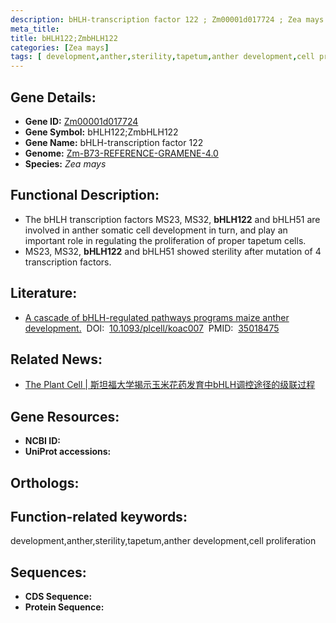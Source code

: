 ```yaml
---
description: bHLH-transcription factor 122 ; Zm00001d017724 ; Zea mays
meta_title:
title: bHLH122;ZmbHLH122
categories: [Zea mays]
tags: [ development,anther,sterility,tapetum,anther development,cell proliferation ]
---
```


## Gene Details:
- **Gene ID:**	[Zm00001d017724]()
- **Gene Symbol:** bHLH122;ZmbHLH122
- **Gene Name:** bHLH-transcription factor 122
- **Genome:** [Zm-B73-REFERENCE-GRAMENE-4.0]()
- **Species:** *Zea mays*

## Functional Description:
   - The bHLH transcription factors MS23, MS32, **bHLH122** and bHLH51 are involved in anther somatic cell development in turn, and play an important role in regulating the proliferation of proper tapetum cells.
   - MS23, MS32, **bHLH122** and bHLH51 showed sterility after mutation of 4 transcription factors.

## Literature:
   - [A cascade of bHLH-regulated pathways programs maize anther development.]( https://academic.oup.com/plcell/article/34/4/1207/6501455)&nbsp;&nbsp;DOI:&nbsp;&nbsp;[10.1093/plcell/koac007](https://academic.oup.com/plcell/article/34/4/1207/6501455)&nbsp;&nbsp;PMID:&nbsp;&nbsp;[35018475](https://pubmed.ncbi.nlm.nih.gov/35018475/)

## Related News:
   - [The Plant Cell | 斯坦福大学揭示玉米花药发育中bHLH调控途径的级联过程](https://mp.weixin.qq.com/s?__biz=MzIyOTY2NDYyNQ==&mid=2247532048&idx=5&sn=29d0290209722ec3f4a2a32998a9f62e&chksm=e8bd0c0edfca8518a3f5ab05958fa490ebc289927b1a359f50a552450d930e6bfed2c7e48bfb&scene=27#wechat_redirect)

## Gene Resources:
- **NCBI ID:** [](https://www.ncbi.nlm.nih.gov/gene/?term=)
- **UniProt accessions:** [](https://www.uniprot.org/uniprotkb//entry)

## Orthologs:

## Function-related keywords:
development,anther,sterility,tapetum,anther development,cell proliferation

## Sequences:
- **CDS Sequence:**
- **Protein Sequence:**
